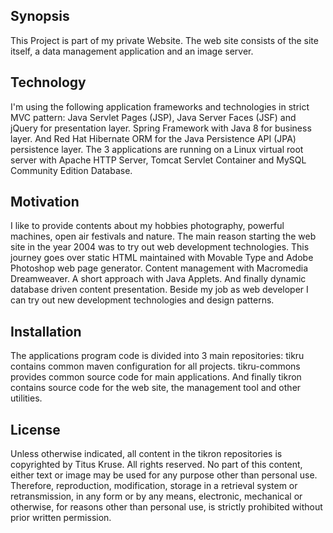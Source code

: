 ## Synopsis

This Project is part of my private Website. The web site consists of the site itself, a data management application and an image server.

## Technology

I'm using the following application frameworks and technologies in strict MVC pattern: Java Servlet Pages (JSP), Java Server Faces (JSF) and jQuery for presentation layer. Spring Framework with Java 8 for business layer. And Red Hat Hibernate ORM for the Java Persistence API (JPA) persistence layer. The 3 applications are running on a Linux virtual root server with Apache HTTP Server, Tomcat Servlet Container and MySQL Community Edition Database.

## Motivation

I like to provide contents about my hobbies photography, powerful machines, open air festivals and nature. The main reason starting the web site in the year 2004 was to try out web development technologies. This journey goes over static HTML maintained with Movable Type and Adobe Photoshop web page generator. Content management with Macromedia Dreamweaver. A short approach with Java Applets. And finally dynamic database driven content presentation. Beside my job as web developer I can try out new development technologies and design patterns. 

## Installation

The applications program code is divided into 3 main repositories: tikru contains common maven configuration for all projects. tikru-commons provides common source code for main applications. And finally tikron contains source code for the web site, the management tool and other utilities.  

## License

Unless otherwise indicated, all content in the tikron repositories is copyrighted by Titus Kruse. All rights reserved. No part of this content, either text or image may be used for any purpose other than personal use. Therefore, reproduction, modification, storage in a retrieval system or retransmission, in any form or by any means, electronic, mechanical or otherwise, for reasons other than personal use, is strictly prohibited without prior written permission.
